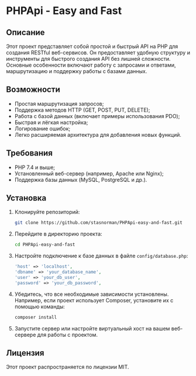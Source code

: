 # PHPApi - Easy and Fast

## Описание

Этот проект представляет собой простой и быстрый API на PHP для создания RESTful веб-сервисов. Он предоставляет удобную структуру и инструменты для быстрого создания API без лишней сложности. Основные особенности включают работу с запросами и ответами, маршрутизацию и поддержку работы с базами данных.

## Возможности

- Простая маршрутизация запросов;
- Поддержка методов HTTP (GET, POST, PUT, DELETE);
- Работа с базой данных (включает примеры использования PDO);
- Быстрая и лёгкая настройка;
- Логирование ошибок;
- Легко расширяемая архитектура для добавления новых функций.

## Требования

- PHP 7.4 и выше;
- Установленный веб-сервер (например, Apache или Nginx);
- Поддержка базы данных (MySQL, PostgreSQL и др.).

## Установка

1. Клонируйте репозиторий:

   ```bash
   git clone https://github.com/stasnorman/PHPApi-easy-and-fast.git
   ```

2. Перейдите в директорию проекта:

   ```bash
   cd PHPApi-easy-and-fast
   ```

3. Настройте подключение к базе данных в файле `config/database.php`:

   ```php
   'host' => 'localhost',
   'dbname' => 'your_database_name',
   'user' => 'your_db_user',
   'password' => 'your_db_password',
   ```

4. Убедитесь, что все необходимые зависимости установлены. Например, если проект использует Composer, установите их с помощью команды:

   ```bash
   composer install
   ```

5. Запустите сервер или настройте виртуальный хост на вашем веб-сервере для работы с проектом.

## Лицензия

Этот проект распространяется по лицензии MIT.
